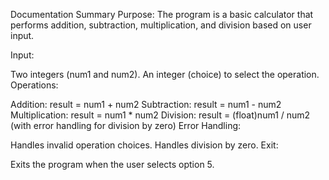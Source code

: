 Documentation Summary
Purpose: The program is a basic calculator that performs addition, subtraction, multiplication, and division based on user input.

Input:

Two integers (num1 and num2).
An integer (choice) to select the operation.
Operations:

Addition: result = num1 + num2
Subtraction: result = num1 - num2
Multiplication: result = num1 * num2
Division: result = (float)num1 / num2 (with error handling for division by zero)
Error Handling:

Handles invalid operation choices.
Handles division by zero.
Exit:

Exits the program when the user selects option 5.
